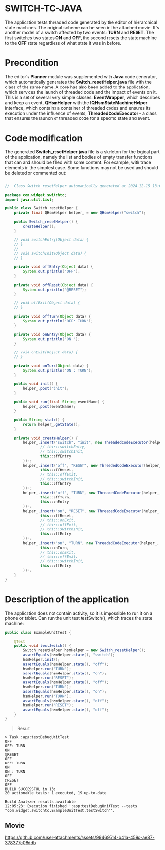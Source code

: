 # SWITCH-TC-JAVA

The application tests threaded code generated by the editor of hierarchical state machines. The original scheme can be seen in the attached movie. It's another model of a switch affected by two events: __TURN__ and __RESET__. The first switches two states __ON__ and __OFF__, the second resets the state machine to the __OFF__ state regardless of what state it was in before.

# Precondition

The editor's __Planner__ module was supplemented with __Java__ code generator, which automatically generates the __Switch_resetHelper.java__ file with the class of the same name. A core has also been added to the application, which services the launch of threaded code and the impact of events on it. This is a set of several very simple classes: __EventWrapper__, which describes and keep an event, __QHsmHelper__ with the __IQHsmStateMachineHelper__ interface, which contains a container of threaded codes and ensures its execution under the influence of events, __ThreadedCodeExecutor__ - a class that ensures the launch of threaded code for a specific state and event.

# Code modification

The generated __Switch_resetHelper.java__ file is a skeleton for the logical part of the application, namely the list and bodies of empty transfer functions that can and should be filled with some content. For example, with trace elements in the simplest case. Some functions may not be used and should be deleted or commented out:

```java

//	Class Switch_resetHelper automatically generated at 2024-12-15 13:06:03

package com.widget.switchtc;
import java.util.List;

public class Switch_resetHelper {
    private final QHsmHelper helper_ = new QHsmHelper("switch");

    public Switch_resetHelper() {
        createHelper();
    }

    // void switchEntry(Object data) {
    // }
    //
    // void switchInit(Object data) {
    // }

    private void offEntry(Object data) {
        System.out.println("OFF");
    }

    private void offReset(Object data) {
        System.out.println("@RESET");
    }

    // void offExit(Object data) {
    // }

    private void offTurn(Object data) {
        System.out.println("OFF: TURN");
    }

    private void onEntry(Object data) {
        System.out.println("ON ");
    }

    // void onExit(Object data) {
    // }

    private void onTurn(Object data) {
        System.out.println("ON : TURN");
    }

    public void init() {
        helper_.post("init");
    }

    public void run(final String eventName) {
        helper_.post(eventName);
    }

    public String state() {
        return helper_.getState();
    }

    private void createHelper() {
        helper_.insert("switch", "init", new ThreadedCodeExecutor(helper_, "off", List.of(
                // this::switchEntry,
                // this::switchInit,
                this::offEntry
        )));
        helper_.insert("off", "RESET", new ThreadedCodeExecutor(helper_, "off", List.of(
                this::offReset,
                // this::offExit,
                // this::switchInit,
                this::offEntry
        )));
        helper_.insert("off", "TURN", new ThreadedCodeExecutor(helper_, "on", List.of(
                this::offTurn,
                this::onEntry
        )));
        helper_.insert("on", "RESET", new ThreadedCodeExecutor(helper_, "off", List.of(
                this::offReset,
                // this::onExit,
                // this::offExit,
                // this::switchInit,
                this::offEntry
        )));
        helper_.insert("on", "TURN", new ThreadedCodeExecutor(helper_, "off", List.of(
                this::onTurn,
                // this::onExit,
                // this::offExit,
                // this::switchInit,
                this::offEntry
        )));
    }
}
```

# Description of the application

The application does not contain activity, so it is impossible to run it on a phone or tablet. Can run the unit test testSwitch(), which traces the state machine:

```java
public class ExampleUnitTest {

    @Test
    public void testSwitch() {
        Switch_resetHelper hsmHelper = new Switch_resetHelper();
        assertEquals(hsmHelper.state(), "switch");
        hsmHelper.init();
        assertEquals(hsmHelper.state(), "off");
        hsmHelper.run("TURN");
        assertEquals(hsmHelper.state(), "on");
        hsmHelper.run("RESET");
        assertEquals(hsmHelper.state(), "off");
        hsmHelper.run("TURN");
        assertEquals(hsmHelper.state(), "on");
        hsmHelper.run("TURN");
        assertEquals(hsmHelper.state(), "off");
        hsmHelper.run("RESET");
        assertEquals(hsmHelper.state(), "off");
    }
}
```

> Result

```
> Task :app:testDebugUnitTest
OFF
OFF: TURN
ON 
@RESET
OFF
OFF: TURN
ON 
ON : TURN
OFF
@RESET
OFF
BUILD SUCCESSFUL in 13s
20 actionable tasks: 1 executed, 19 up-to-date

Build Analyzer results available
12:05:23: Execution finished ':app:testDebugUnitTest --tests "com.widget.switchtc.ExampleUnitTest.testSwitch"'.
```

## Movie

https://github.com/user-attachments/assets/99469514-b41a-459c-ae87-378377c08ddb

